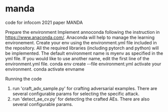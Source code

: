 # manda
code for infocom 2021 paper MANDA

Prepare the environment 
Implement annoconda following the instruction in https://www.anaconda.com/. Anaconda will help to manage the learning environement.
Create your env using the environment.yml file included in the repository. All the required libraries (including pytorch and python) will be implemented. The default environment name is myenv as specified in the yml file. If you would like to use another name, edit the first line of the environment.yml file.
 conda env create --file environment.yml
activate your environment.
 conda activate envname
 

Running the code
1. run 'craft_adv_sample.py' for crafting adversarial examples. There are several configurable params for selecting the specific attack.
2. run 'detect_ae_cv.py' for detecting the crafted AEs. There are also several configurable params.
